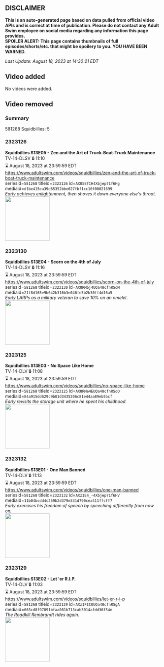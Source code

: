 ## DISCLAIMER
**This is an auto-generated page based on data pulled from official video APIs and is correct at time of publication. Please do not contact any Adult Swim employee on social media regarding any information this page provides.**  
**SPOILER ALERT: This page contains thumbnails of full episodes/shorts/etc. that might be spoilery to you. YOU HAVE BEEN WARNED.**  

_Last Update: August 18, 2023 at 14:30:21 EDT_
## Video added
No videos were added.  
## Video removed
### Summary
581268 Squidbillies: 5  
### 2323126
**Squidbillies S13E05 - Zen and the Art of Truck-Boat-Truck Maintenance**  
TV-14-DLSV 🔒 11:10  
⌛ August 18, 2023 at 23:59:59 EDT  
https://www.adultswim.com/videos/squidbillies/zen-and-the-art-of-truck-boat-truck-maintenance  
seriesid=`581268` titleid=`2323126` id=`AX05EfIH4Xbjep71f6Hg` mediaid=`d1be415ea39d65352bbe627fbf1cc10f00021699`  
_Early achieves enlightenment, then shoves it down everyone else's throat._  
<a href="https://media.cdn.adultswim.com/uploads/20211119/thumbnails/2_2111191139368-Squidbillies_1102_ZenAndTheArtOfTruckBoatTruckMaintenance.png"><img src="https://media.cdn.adultswim.com/uploads/20211119/thumbnails/2_2111191139368-Squidbillies_1102_ZenAndTheArtOfTruckBoatTruckMaintenance.png" height="144px" /></a>
### 2323130
**Squidbillies S13E04 - Scorn on the 4th of July**  
TV-14-DLSV 🔒 11:16  
⌛ August 18, 2023 at 23:59:59 EDT  
https://www.adultswim.com/videos/squidbillies/scorn-on-the-4th-of-july  
seriesid=`581268` titleid=`2323130` id=`AX0RMbj4UQa40cfnRSoM` mediaid=`21f8d165e9b642b316b3e046fe5b2b30ff4d16a5`  
_Early LARPs as a military veteran to save 10% on an omelet._  
<a href="https://media.cdn.adultswim.com/uploads/20211112/thumbnails/2_2111121018495-Squidbillies_1106_ScornOnThe4thOfJuly.png"><img src="https://media.cdn.adultswim.com/uploads/20211112/thumbnails/2_2111121018495-Squidbillies_1106_ScornOnThe4thOfJuly.png" height="144px" /></a>
### 2323125
**Squidbillies S13E03 - No Space Like Home**  
TV-14-DLV 🔒 11:08  
⌛ August 18, 2023 at 23:59:59 EDT  
https://www.adultswim.com/videos/squidbillies/no-space-like-home  
seriesid=`581268` titleid=`2323125` id=`AX0RMe4EUQa40cfnRSoO` mediaid=`84a915dd629c9b01d3435206c81e44aa89eb5bcf`  
_Early revisits the storage unit where he spent his childhood._  
<a href="https://media.cdn.adultswim.com/uploads/20211112/thumbnails/2_2111121017137-Squidbillies_1101_NoSpaceLikeHome.png"><img src="https://media.cdn.adultswim.com/uploads/20211112/thumbnails/2_2111121017137-Squidbillies_1101_NoSpaceLikeHome.png" height="144px" /></a>
### 2323132
**Squidbillies S13E01 - One Man Banned**  
TV-14-DLV 🔒 11:13  
⌛ August 18, 2023 at 23:59:59 EDT  
https://www.adultswim.com/videos/squidbillies/one-man-banned  
seriesid=`581268` titleid=`2323132` id=`AXzIE4_-4Xbjep71f6HV` mediaid=`11b04bcdd4c259b2d379e331d790cea411ffcff7`  
_Early exercises his freedom of speech by speeching differently from now on._  
<a href="https://media.cdn.adultswim.com/uploads/20211108/thumbnails/2_211181526461-Squidbillies_1109_OneManBanned.png"><img src="https://media.cdn.adultswim.com/uploads/20211108/thumbnails/2_211181526461-Squidbillies_1109_OneManBanned.png" height="144px" /></a>
### 2323129
**Squidbillies S13E02 - Let 'er R.I.P.**  
TV-14-DLV 🔒 11:03  
⌛ August 18, 2023 at 23:59:59 EDT  
https://www.adultswim.com/videos/squidbillies/let-er-r-i-p  
seriesid=`581268` titleid=`2323129` id=`AXzIFIC0UQa40cfnRSgA` mediaid=`663cd8f97091bfaa081b713cab3014afdd36f54e`  
_The Roadkill Rembrandt rides again._  
<a href="https://media.cdn.adultswim.com/uploads/20211108/thumbnails/2_211181527431-Squidbillies_1105_LetErRIP.png"><img src="https://media.cdn.adultswim.com/uploads/20211108/thumbnails/2_211181527431-Squidbillies_1105_LetErRIP.png" height="144px" /></a>
